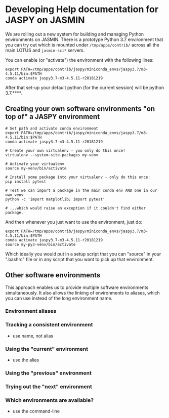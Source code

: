 # Developing Help documentation for JASPY on JASMIN

We are rolling out a new system for building and managing Python environments on 
JASMIN. There is a prototype Python 3.7 environment that you can try out which is 
mounted under `/tmp/apps/contrib/` across all the main LOTUS and `jasmin-sci*` servers. 

You can enable (or "activate") the environment with the following lines:

```
export PATH=/tmp/apps/contrib/jaspy/miniconda_envs/jaspy3.7/m3-4.5.11/bin:$PATH
conda activate jaspy3.7-m3-4.5.11-r20181219
```

After that set-up your default python (for the current session) will be python 3.7.****.

## Creating your own software environments "on top of" a JASPY environment

```
# Set path and activate conda environment
export PATH=/tmp/apps/contrib/jaspy/miniconda_envs/jaspy3.7/m3-4.5.11/bin:$PATH
conda activate jaspy3.7-m3-4.5.11-r20181219

# Create your own virtualenv - you only do this once!
virtualenv --system-site-packages my-venv

# Activate your virtualenv
source my-venv/bin/activate

# Install some package into your virtualenv - only do this once!
pip install pytest

# Test we can import a package in the main conda env AND one in our own venv
python -c 'import matplotlib; import pytest'

# ...which would raise an exception if it couldn't find either package.
```

And then whenever you just want to use the environment, just do:

```
export PATH=/tmp/apps/contrib/jaspy/miniconda_envs/jaspy3.7/m3-4.5.11/bin:$PATH
conda activate jaspy3.7-m3-4.5.11-r20181219
source my-py3-venv/bin/activate
```

Which ideally you would put in a setup script that you can "source" in your ".bashrc"
file or in any script that you want to pick up that environment.

## Other software environments

This approach enables us to provide multiple software environments simultaneously. It 
also allows the linking of environments to aliases, which you can use instead of the 
long environment name. 

### Environment aliases


### Tracking a consistent environment
 - use name, not alias

### Using the "current" environment
 - use the alias

### Using the "previous" environment

### Trying out the "next" environment

### Which environments are available?

 - use the command-line

